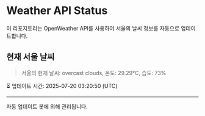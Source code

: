 
# Weather API Status

이 리포지토리는 OpenWeather API를 사용하여 서울의 날씨 정보를 자동으로 업데이트합니다.

## 현재 서울 날씨
> 서울의 현재 날씨: overcast clouds, 온도: 29.29°C, 습도: 73%

⏳ 업데이트 시간: 2025-07-20 03:20:50 (UTC)

---
자동 업데이트 봇에 의해 관리됩니다.
